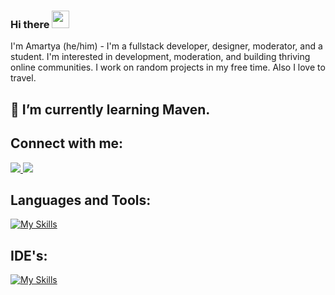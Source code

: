 ### Hi there <img src="https://media.giphy.com/media/hvRJCLFzcasrR4ia7z/giphy.gif" width="28">
I'm Amartya (he/him) - I'm a fullstack developer, designer, moderator, and a student. I'm interested in development, moderation,
and building thriving online communities. I work on random projects in my free time. Also I love to travel.
## 🌱 I’m currently learning Maven.

## Connect with me:
  <a href="https://www.linkedin.com/in/amartyakarmakar/" target="blank">
    <img src="https://skillicons.dev/icons?i=linkedin" />
  </a>
  
  <a href="https://www.instagram.com/amartyaa.__/" target="blank">
    <img src="https://skillicons.dev/icons?i=instagram" />
  </a>

  

## Languages and Tools:
[![My Skills](https://skillicons.dev/icons?i=aws,azure,react,angular,bootstrap,c,css,django,dynamodb,express,figma,git,github,go,html,java,js,jquery,linux,maven,mongodb,mysql,nodejs,octave,php,postman,py,r,spring,sqlite,selenium,wordpress,&perline=15)](https://skillicons.dev)


## IDE's:
[![My Skills](https://skillicons.dev/icons?i=androidstudio,eclipse,idea,replit,visualstudio,vscode&theme=light)](https://skillicons.dev)




